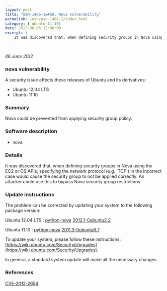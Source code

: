```yaml
---
layout: post
title: "USN-1466-1&#58; Nova vulnerability"
permalink: /usn/usn-1466-1/index.html
category: [ ubuntu-11.10]
date: 2012-06-06 12:00:00
excerpt: |
    It was discovered that, when defining security groups in Nova using the EC2 or OS APIs, specifying the network protocol (e.g. &#39;TCP&#39;) in the incorrect case would cause the security group to not be applied correctly. An attacker could use this to bypass Nova security group restrictions. 
    
--- 
```

 
 

*06 June 2012*

### nova vulnerability

A security issue affects these releases of Ubuntu and its derivatives:

* Ubuntu 12.04 LTS
* Ubuntu 11.10

### Summary

Nova could be prevented from applying security group policy. 

### Software description

* nova 

### Details

It was discovered that, when defining security groups in Nova using the EC2 or OS APIs, specifying the network protocol (e.g. &#39;TCP&#39;) in the incorrect case would cause the security group to not be applied correctly. An attacker could use this to bypass Nova security group restrictions. 

### Update instructions

The problem can be corrected by updating your system to the following package version:

Ubuntu 12.04 LTS
 : [python-nova](https://launchpad.net/ubuntu/+source/nova) <span> [2012.1-0ubuntu2.2](https://launchpad.net/ubuntu/+source/nova/2012.1-0ubuntu2.2) </span> 

Ubuntu 11.10
 : [python-nova](https://launchpad.net/ubuntu/+source/nova) <span> [2011.3-0ubuntu6.7](https://launchpad.net/ubuntu/+source/nova/2011.3-0ubuntu6.7) </span> 

To update your system, please follow these instructions: [https://wiki.ubuntu.com/Security/Upgrades](https://wiki.ubuntu.com/Security/Upgrades).

In general, a standard system update will make all the necessary changes. 

### References

 
 [CVE-2012-2654](http://people.ubuntu.com/~ubuntu-security/cve/CVE-2012-2654)
 

